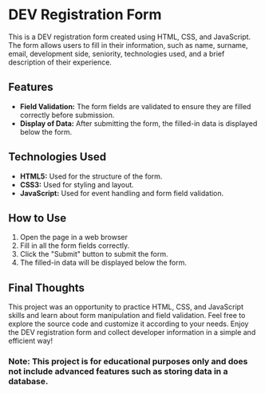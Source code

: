 # DEV Registration Form
This is a DEV registration form created using HTML, CSS, and JavaScript. The form allows users to fill in their information, such as name, surname, email, development side, seniority, technologies used, and a brief description of their experience.
## Features
* **Field Validation:** The form fields are validated to ensure they are filled correctly before submission.
* **Display of Data:** After submitting the form, the filled-in data is displayed below the form.
## Technologies Used
* **HTML5:** Used for the structure of the form.
* **CSS3:** Used for styling and layout.
* **JavaScript:** Used for event handling and form field validation.
## How to Use
1. Open the page in a web browser
2. Fill in all the form fields correctly.
3. Click the "Submit" button to submit the form.
4. The filled-in data will be displayed below the form.
## Final Thoughts
This project was an opportunity to practice HTML, CSS, and JavaScript skills and learn about form manipulation and field validation. Feel free to explore the source code and customize it according to your needs. Enjoy the DEV registration form and collect developer information in a simple and efficient way!

### **Note: This project is for educational purposes only and does not include advanced features such as storing data in a database.**
